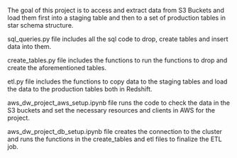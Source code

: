 The goal of this project is to access and extract data from  S3 Buckets and load them first into a staging table and then to a set of production tables in star schema structure.

sql_queries.py file includes all the sql code to drop, create tables and insert data into them.

create_tables.py file includes the functions to run the functions to drop and create the aforementioned tables.

etl.py file includes the functions to copy data to the staging tables and load the data to the production tables both in Redshift.

aws_dw_project_aws_setup.ipynb file runs the code to check the data in the S3 buckets and set the necessary resources and clients in AWS for the project.

aws_dw_project_db_setup.ipynb file creates the connection to the cluster and runs the functions in the create_tables and etl files to finalize the ETL job.
